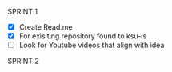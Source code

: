 SPRINT 1
- [X] Create Read.me
- [x] For exisiting repository found to ksu-is
- [ ] Look for Youtube videos that align with idea
      
SPRINT 2
